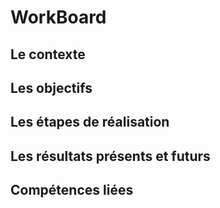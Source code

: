 # WorkBoard

## Le contexte
## Les objectifs
## Les étapes de réalisation
## Les résultats présents et futurs
## Compétences liées
